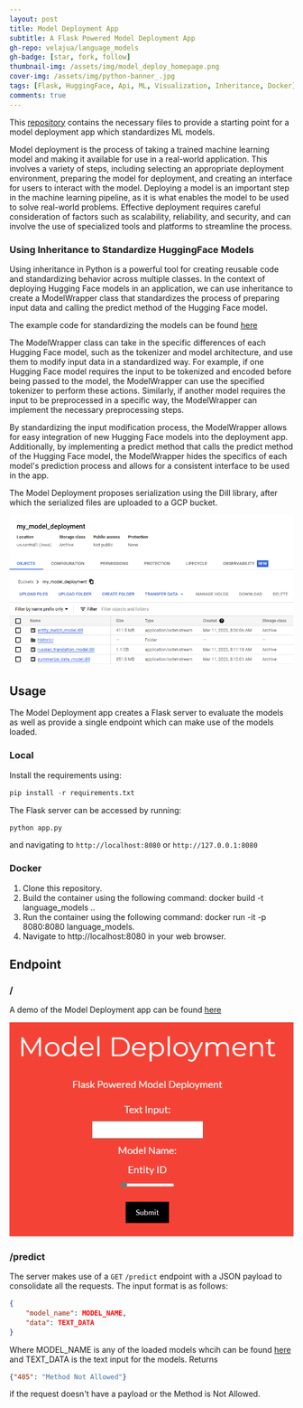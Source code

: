 ```yaml
---
layout: post
title: Model Deployment App
subtitle: A Flask Powered Model Deployment App
gh-repo: velajua/language_models
gh-badge: [star, fork, follow]
thumbnail-img: /assets/img/model_deploy_homepage.png
cover-img: /assets/img/python-banner_.jpg
tags: [Flask, HuggingFace, Api, ML, Visualization, Inheritance, Docker]
comments: true
---
```


This [repository](https://github.com/velajua/language_models) contains the necessary files to provide a starting point for a model deployment app which standardizes ML models.

Model deployment is the process of taking a trained machine learning model and making it available for use in a real-world application. This involves a variety of steps, including selecting an appropriate deployment environment, preparing the model for deployment, and creating an interface for users to interact with the model. Deploying a model is an important step in the machine learning pipeline, as it is what enables the model to be used to solve real-world problems. Effective deployment requires careful consideration of factors such as scalability, reliability, and security, and can involve the use of specialized tools and platforms to streamline the process.

### Using Inheritance to Standardize HuggingFace Models

Using inheritance in Python is a powerful tool for creating reusable code and standardizing behavior across multiple classes. In the context of deploying Hugging Face models in an application, we can use inheritance to create a ModelWrapper class that standardizes the process of preparing input data and calling the predict method of the Hugging Face model.

The example code for standardizing the models can be found [here](https://github.com/velajua/language_models/blob/main/model_deployment/model_deployment.py)

The ModelWrapper class can take in the specific differences of each Hugging Face model, such as the tokenizer and model architecture, and use them to modify input data in a standardized way. For example, if one Hugging Face model requires the input to be tokenized and encoded before being passed to the model, the ModelWrapper can use the specified tokenizer to perform these actions. Similarly, if another model requires the input to be preprocessed in a specific way, the ModelWrapper can implement the necessary preprocessing steps.

By standardizing the input modification process, the ModelWrapper allows for easy integration of new Hugging Face models into the deployment app. Additionally, by implementing a predict method that calls the predict method of the Hugging Face model, the ModelWrapper hides the specifics of each model's prediction process and allows for a consistent interface to be used in the app.

The Model Deployment proposes serialization using the Dill library, after which the serialized files are uploaded to a GCP bucket.

![gcp bucket](/assets/img/loaded_models.png)

## Usage

The Model Deployment app creates a Flask server to evaluate the models as well as provide a single endpoint which can make use of the models loaded.

### Local

Install the requirements using:

```python
pip install -r requirements.txt
```

The Flask server can be accessed by running:

```python
python app.py
```

and navigating to `http://localhost:8080` or `http://127.0.0.1:8080`

### Docker

1. Clone this repository.
2. Build the container using the following command: docker build -t language_models ..
3. Run the container using the following command: docker run -it -p 8080:8080 language_models.
4. Navigate to http://localhost:8080 in your web browser.

## Endpoint

### /

A demo of the Model Deployment app can be found [here](https://language-models-4r64swfrtq-uc.a.run.app/)

![demo_homepage](/assets/img/model_deploy_homepage.png)


### /predict

The server makes use of a `GET` `/predict` endpoint with a JSON payload to consolidate all the requests.
The input format is as follows:

```json
{
    "model_name": MODEL_NAME,
    "data": TEXT_DATA
}
```

Where MODEL_NAME is any of the loaded models whcih can be found [here](https://github.com/velajua/language_models/blob/main/config.yaml) and TEXT_DATA is the text input for the models.
Returns
```json
{"405": "Method Not Allowed"}
```
if the request doesn't have a payload or the Method is Not Allowed.
